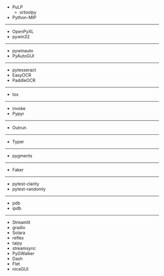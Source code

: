 
* PuLP
  * ortoolpy
* Python-MIP

-----

* OpenPyXL
* pywin32

-----

* pywinauto
* PyAutoGUI

-----

* pytesseract
* EasyOCR
* PaddleOCR

-----

* tox

-----

* invoke
* Pypyr

-----

* Outrun

-----

* Typer

-----

* pygments

-----

* Faker

-----

* pytest-clarity
* pytest-randomly

-----

* pdb
* ipdb

-----

* Streamlit
* gradio
* Solara
* reflex
* taipy
* streamsync
* PyGWalker
* Dash
* Flet
* niceGUI

